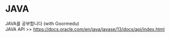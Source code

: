 # JAVA
JAVA를 공부합니다 (with Goormedu)     
JAVA API >> https://docs.oracle.com/en/java/javase/13/docs/api/index.html
